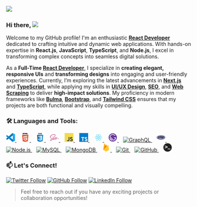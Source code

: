 
![](https://komarev.com/ghpvc/?username=pradipchaudhary&style=flat-square&color=brightgreen)

### Hi there, <img src="https://media.giphy.com/media/hvRJCLFzcasrR4ia7z/giphy.gif" width="30" />

Welcome to my GitHub profile! I'm an enthusiastic **[React Developer](https://reactjs.org/)** dedicated to crafting intuitive and dynamic web applications. With hands-on expertise in **React.js**, **JavaScript**, **TypeScript**, and **Node.js**, I excel in transforming complex concepts into seamless digital solutions.

As a **Full-Time [React Developer](https://reactjs.org/)**, I specialize in **creating elegant, responsive UIs** and **transforming designs** into engaging and user-friendly experiences. Currently, I’m exploring the latest advancements in **[Next.js](https://nextjs.org/)** and **[TypeScript](https://www.typescriptlang.org/)**, while applying my skills in **[UI/UX Design](https://www.smashingmagazine.com/category/uiux)**, **[SEO](https://moz.com/beginners-guide-to-seo)**, and **[Web Scraping](https://scrapy.org/)** to deliver **high-impact solutions**. My proficiency in modern frameworks like **[Bulma](https://bulma.io/)**, **[Bootstrap](https://getbootstrap.com/)**, and **[Tailwind CSS](https://tailwindcss.com/)** ensures that my projects are both functional and visually compelling.


### 🛠️ Languages and Tools:

<p align="left">
  <a href="https://code.visualstudio.com/" target="_blank">
    <img alt="Visual Studio Code" width="24px" src="https://raw.githubusercontent.com/github/explore/80688e429a7d4ef2fca1e82350fe8e3517d3494d/topics/visual-studio-code/visual-studio-code.png" />
  </a>&nbsp;&nbsp;
  <a href="https://developer.mozilla.org/en-US/docs/Web/HTML" target="_blank">
    <img alt="HTML5" width="24px" src="https://raw.githubusercontent.com/github/explore/80688e429a7d4ef2fca1e82350fe8e3517d3494d/topics/html/html.png" />
  </a>&nbsp;&nbsp;
  <a href="https://developer.mozilla.org/en-US/docs/Web/CSS" target="_blank">
    <img alt="CSS3" width="24px" src="https://raw.githubusercontent.com/github/explore/80688e429a7d4ef2fca1e82350fe8e3517d3494d/topics/css/css.png" />
  </a>&nbsp;&nbsp;
  <a href="https://sass-lang.com/" target="_blank">
    <img alt="Sass" width="24px" src="https://raw.githubusercontent.com/github/explore/80688e429a7d4ef2fca1e82350fe8e3517d3494d/topics/sass/sass.png" />
  </a>&nbsp;&nbsp;
  <a href="https://developer.mozilla.org/en-US/docs/Web/JavaScript" target="_blank">
    <img alt="JavaScript" width="24px" src="https://raw.githubusercontent.com/github/explore/80688e429a7d4ef2fca1e82350fe8e3517d3494d/topics/javascript/javascript.png" />
  </a>&nbsp;&nbsp;
  <a href="https://www.typescriptlang.org/" target="_blank">
    <img alt="TypeScript" width="24px" src="https://raw.githubusercontent.com/github/explore/80688e429a7d4ef2fca1e82350fe8e3517d3494d/topics/typescript/typescript.png" />
  </a>&nbsp;&nbsp;
  <a href="https://reactjs.org/" target="_blank">
    <img alt="React" width="24px" src="https://raw.githubusercontent.com/github/explore/80688e429a7d4ef2fca1e82350fe8e3517d3494d/topics/react/react.png" />
  </a>&nbsp;&nbsp;
  <a href="https://www.gatsbyjs.com/" target="_blank">
    <img alt="Gatsby" width="24px" src="https://raw.githubusercontent.com/github/explore/e94815998e4e0713912fed477a1f346ec04c3da2/topics/gatsby/gatsby.png" />
  </a>&nbsp;&nbsp;
  <a href="https://graphql.org/" target="_blank">
    <img alt="GraphQL" width="24px" src="https://cdn.jsdelivr.net/gh/devicons/devicon/icons/graphql/graphql-plain.svg" />
  </a>&nbsp;&nbsp;
  <a href="https://www.php.net/" target="_blank">
    <img alt="PHP" width="24px" src="https://raw.githubusercontent.com/github/explore/80688e429a7d4ef2fca1e82350fe8e3517d3494d/topics/php/php.png" />
  </a>&nbsp;&nbsp;
  <a href="https://nodejs.org/" target="_blank">
    <img alt="Node.js" width="24px" src="https://cdn.jsdelivr.net/gh/devicons/devicon/icons/nodejs/nodejs-original.svg" />
  </a>&nbsp;&nbsp;
  <a href="https://www.mysql.com/" target="_blank">
    <img alt="MySQL" width="24px" src="https://cdn.jsdelivr.net/gh/devicons/devicon/icons/mysql/mysql-original.svg" />
  </a>&nbsp;&nbsp;
  <a href="https://www.mongodb.com/" target="_blank">
    <img alt="MongoDB" width="24px" src="https://cdn.jsdelivr.net/gh/devicons/devicon/icons/mongodb/mongodb-original.svg" />
  </a>&nbsp;&nbsp;
  <a href="https://firebase.google.com/" target="_blank">
    <img alt="Firebase" width="24px" src="https://raw.githubusercontent.com/github/explore/80688e429a7d4ef2fca1e82350fe8e3517d3494d/topics/firebase/firebase.png" />
  </a>&nbsp;&nbsp;
  <a href="https://git-scm.com/" target="_blank">
    <img alt="Git" width="24px" src="https://cdn.jsdelivr.net/gh/devicons/devicon/icons/git/git-original.svg" />
  </a>&nbsp;&nbsp;
  <a href="https://github.com/" target="_blank">
    <img alt="GitHub" width="24px" src="https://user-images.githubusercontent.com/3369400/139447912-e0f43f33-6d9f-45f8-be46-2df5bbc91289.png" />
  </a>&nbsp;&nbsp;
  <a href="https://www.gnu.org/software/bash/" target="_blank">
    <img alt="Terminal" width="24px" src="https://raw.githubusercontent.com/github/explore/80688e429a7d4ef2fca1e82350fe8e3517d3494d/topics/terminal/terminal.png" />
  </a>
</p>




### 📫 Let's Connect!

[![Twitter Follow](https://img.shields.io/twitter/follow/pradipchaudhary?label=%40pradipchaudhary&style=social&logo=twitter&color=1DA1F2)](https://twitter.com/pradipchaudhary)
[![GitHub Follow](https://img.shields.io/github/followers/pradipchaudhary?style=social&logo=github&color=181717)](https://github.com/pradipchaudhary)
[![LinkedIn Follow](https://img.shields.io/badge/-LinkedIn-blue?style=social&logo=linkedin&color=0077B5)](https://linkedin.com/in/pradipchaudhary)



>Feel free to reach out if you have any exciting projects or collaboration opportunities!
